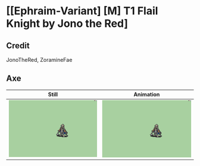 # [\[Ephraim-Variant\] \[M\] T1 Flail Knight by Jono the Red]

## Credit

JonoTheRed, ZoramineFae

## Axe

| Still | Animation |
| :---: | :-------: |
| ![Axe still](./Axe_000.png) | ![Axe animation](./Axe.gif) |
